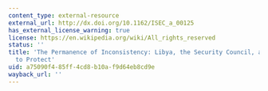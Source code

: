 ```yaml
---
content_type: external-resource
external_url: http://dx.doi.org/10.1162/ISEC_a_00125
has_external_license_warning: true
license: https://en.wikipedia.org/wiki/All_rights_reserved
status: ''
title: 'The Permanence of Inconsistency: Libya, the Security Council, and the Responsibility
  to Protect'
uid: a75090f4-85ff-4cd8-b10a-f9d64eb8cd9e
wayback_url: ''
---
```


